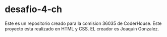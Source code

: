 # desafio-4-ch
Este es un repositorio creado para la comision 36035 de CoderHouse.
Este proyecto esta realizado en HTML y CSS.
EL creador es Joaquin Gonzalez.